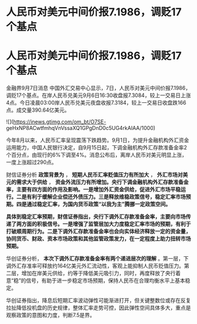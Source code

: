 # 人民币对美元中间价报7.1986，调贬17个基点

# 人民币对美元中间价报7.1986，调贬17个基点

金融界9月7日消息
中国外汇交易中心显示，7日，人民币对美元中间价报7.1986，调贬17个基点。在岸人民币兑美元9月6日16:30收盘报7.3084，较上一交易日上涨4点。今日凌晨03:00岸人民币兑美元夜盘收报7.3184，较上一交易日收盘跌166点。成交量390.64亿美元。

![](https://inews.gtimg.com/om_bt/O7SE-
geHxNP8ACwtfmhqVnVssaXQ1GPgDnD0c5UG4rkAIAA/1000)

今年8月以来，人民币汇率呈现震荡下跌趋势。9月1日，为提升金融机构外汇资金运用能力，中国人民银行决定，自9月15日起，下调金融机构外汇存款准备金率2个百分点，由现行的6%下调至4%。消息公布后，离岸人民币对美元明显上涨，一度上涨超过290点。

财信证券分析 **政策背景为** ， **短期人民币汇率贬值压力有所加大** ， **外汇市场对美元的需求大于供给** ，
**资金外流压力有所增加。央行下调金融机构外汇存款准备金率，主要有四方面的作用及影响。一是增加外汇资金供给，促进外汇市场平稳运行。二是有利于缓解企业偿还外债压力。三是释放维稳政策信号，稳定汇率市场预期。四是通过稳定汇率，为国内货币政策“以我为主”腾挪一定政策空间。**

**具体到稳定汇率预期，财信证券指出，央行下调外汇存款准备金率，主要向市场传递了两方面的积极信号。一是增强了监管层加大力度稳定汇率市场的预期，有利于打破顺周期行为。二是下调外汇存款准备金率也会向实体经济释放一定的资金量，协同货币、财政、资本市场政策和其他监管政策发力，在一定程度上助力扭转市场预期。**

华创证券分析， **本次下调外汇存款准备金率有两个递进层次的理解**
。第一层，下调外汇存准率可释放约164亿美元外汇流动性，客观上能抑制人民币贬值压力。第二层，增加在岸美元供给，约等于降低美元吸引力，同时，再度释放了央行着意“稳”的信号，有助于进一步稳定市场预期，保持人民币在合理均衡水平上基本稳定。

华创证券指出，降息后短期汇率波动弹性可能渐进打开，但关键整数位或存在反复拉扯降低投机盘的历史规律，整体汇率走势可控，因此弹性空间具体多大，重点是观察政策的意图和力度，判断7.5是界。

